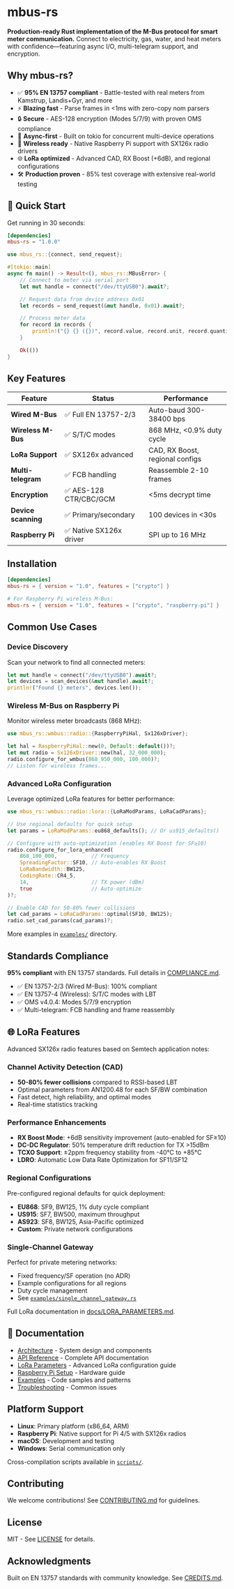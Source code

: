 # mbus-rs

**Production-ready Rust implementation of the M-Bus protocol for smart meter communication.**
Connect to electricity, gas, water, and heat meters with confidence—featuring async I/O, multi-telegram support, and encryption.

## Why mbus-rs?

- ✅ **95% EN 13757 compliant** - Battle-tested with real meters from Kamstrup, Landis+Gyr, and more
- ⚡ **Blazing fast** - Parse frames in <1ms with zero-copy nom parsers
- 🔒 **Secure** - AES-128 encryption (Modes 5/7/9) with proven OMS compliance
- 🚀 **Async-first** - Built on tokio for concurrent multi-device operations
- 📡 **Wireless ready** - Native Raspberry Pi support with SX126x radio drivers
- 🌐 **LoRa optimized** - Advanced CAD, RX Boost (+6dB), and regional configurations
- 🛠️ **Production proven** - 85% test coverage with extensive real-world testing

## 🚀 Quick Start

Get running in 30 seconds:

```toml
[dependencies]
mbus-rs = "1.0.0"
```

```rust
use mbus_rs::{connect, send_request};

#[tokio::main]
async fn main() -> Result<(), mbus_rs::MBusError> {
    // Connect to meter via serial port
    let mut handle = connect("/dev/ttyUSB0").await?;

    // Request data from device address 0x01
    let records = send_request(&mut handle, 0x01).await?;

    // Process meter data
    for record in records {
        println!("{} {} ({})", record.value, record.unit, record.quantity);
    }

    Ok(())
}
```

## Key Features

| Feature | Status | Performance |
|---------|--------|-------------|
| **Wired M-Bus** | ✅ Full EN 13757-2/3 | Auto-baud 300-38400 bps |
| **Wireless M-Bus** | ✅ S/T/C modes | 868 MHz, <0.9% duty cycle |
| **LoRa Support** | ✅ SX126x advanced | CAD, RX Boost, regional configs |
| **Multi-telegram** | ✅ FCB handling | Reassemble 2-10 frames |
| **Encryption** | ✅ AES-128 CTR/CBC/GCM | <5ms decrypt time |
| **Device scanning** | ✅ Primary/secondary | 100 devices in <30s |
| **Raspberry Pi** | ✅ Native SX126x driver | SPI up to 16 MHz |

## Installation

```toml
[dependencies]
mbus-rs = { version = "1.0", features = ["crypto"] }

# For Raspberry Pi wireless M-Bus:
mbus-rs = { version = "1.0", features = ["crypto", "raspberry-pi"] }
```

## Common Use Cases

### Device Discovery
Scan your network to find all connected meters:

```rust
let mut handle = connect("/dev/ttyUSB0").await?;
let devices = scan_devices(&mut handle).await?;
println!("Found {} meters", devices.len());
```

### Wireless M-Bus on Raspberry Pi
Monitor wireless meter broadcasts (868 MHz):

```rust
use mbus_rs::wmbus::radio::{RaspberryPiHal, Sx126xDriver};

let hal = RaspberryPiHal::new(0, Default::default())?;
let mut radio = Sx126xDriver::new(hal, 32_000_000);
radio.configure_for_wmbus(868_950_000, 100_000)?;
// Listen for wireless frames...
```

### Advanced LoRa Configuration
Leverage optimized LoRa features for better performance:

```rust
use mbus_rs::wmbus::radio::lora::{LoRaModParams, LoRaCadParams};

// Use regional defaults for quick setup
let params = LoRaModParams::eu868_defaults(); // Or us915_defaults()

// Configure with auto-optimization (enables RX Boost for SF≥10)
radio.configure_for_lora_enhanced(
    868_100_000,           // Frequency
    SpreadingFactor::SF10, // Auto-enables RX Boost
    LoRaBandwidth::BW125,
    CodingRate::CR4_5,
    14,                    // TX power (dBm)
    true                   // Auto-optimize
)?;

// Enable CAD for 50-80% fewer collisions
let cad_params = LoRaCadParams::optimal(SF10, BW125);
radio.set_cad_params(cad_params)?;
```

More examples in [`examples/`](examples/) directory.

## Standards Compliance

**95% compliant** with EN 13757 standards. Full details in [COMPLIANCE.md](COMPLIANCE.md).

- ✅ EN 13757-2/3 (Wired M-Bus): 100% compliant
- ✅ EN 13757-4 (Wireless): S/T/C modes with LBT
- ✅ OMS v4.0.4: Modes 5/7/9 encryption
- ✅ Multi-telegram: FCB handling and frame reassembly

## 🌐 LoRa Features

Advanced SX126x radio features based on Semtech application notes:

### Channel Activity Detection (CAD)
- **50-80% fewer collisions** compared to RSSI-based LBT
- Optimal parameters from AN1200.48 for each SF/BW combination
- Fast detect, high reliability, and optimal modes
- Real-time statistics tracking

### Performance Enhancements
- **RX Boost Mode**: +6dB sensitivity improvement (auto-enabled for SF≥10)
- **DC-DC Regulator**: 50% temperature drift reduction for TX >15dBm
- **TCXO Support**: ±2ppm frequency stability from -40°C to +85°C
- **LDRO**: Automatic Low Data Rate Optimization for SF11/SF12

### Regional Configurations
Pre-configured regional defaults for quick deployment:
- **EU868**: SF9, BW125, 1% duty cycle compliant
- **US915**: SF7, BW500, maximum throughput
- **AS923**: SF8, BW125, Asia-Pacific optimized
- **Custom**: Private network configurations

### Single-Channel Gateway
Perfect for private metering networks:
- Fixed frequency/SF operation (no ADR)
- Example configurations for all regions
- Duty cycle management
- See [`examples/single_channel_gateway.rs`](examples/single_channel_gateway.rs)

Full LoRa documentation in [docs/LORA_PARAMETERS.md](docs/LORA_PARAMETERS.md).

## 📖 Documentation

- [Architecture](ARCHITECTURE.md) - System design and components
- [API Reference](docs/API.md) - Complete API documentation
- [LoRa Parameters](docs/LORA_PARAMETERS.md) - Advanced LoRa configuration guide
- [Raspberry Pi Setup](docs/RASPBERRY_PI_SETUP.md) - Hardware guide
- [Examples](docs/EXAMPLES.md) - Code samples and patterns
- [Troubleshooting](docs/TROUBLESHOOTING.md) - Common issues


## Platform Support

- **Linux**: Primary platform (x86_64, ARM)
- **Raspberry Pi**: Native support for Pi 4/5 with SX126x radios
- **macOS**: Development and testing
- **Windows**: Serial communication only

Cross-compilation scripts available in [`scripts/`](scripts/).

## Contributing

We welcome contributions! See [CONTRIBUTING.md](docs/CONTRIBUTING.md) for guidelines.

## License

MIT - See [LICENSE](LICENSE) for details.

## Acknowledgments

Built on EN 13757 standards with community knowledge. See [CREDITS.md](docs/CREDITS.md).
